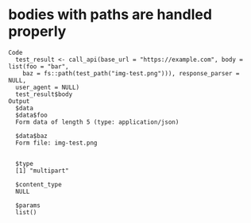 # bodies with paths are handled properly

    Code
      test_result <- call_api(base_url = "https://example.com", body = list(foo = "bar",
        baz = fs::path(test_path("img-test.png"))), response_parser = NULL,
      user_agent = NULL)
      test_result$body
    Output
      $data
      $data$foo
      Form data of length 5 (type: application/json) 
      
      $data$baz
      Form file: img-test.png 
      
      
      $type
      [1] "multipart"
      
      $content_type
      NULL
      
      $params
      list()
      

